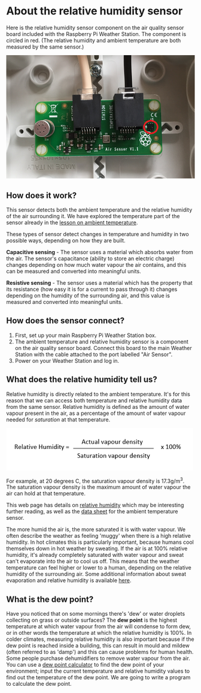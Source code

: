 # About the relative humidity sensor

Here is the relative humidity sensor component on the air quality sensor board included with the Raspberry Pi Weather Station. The component is circled in red. (The relative humidity and ambient temperature are both measured by the same sensor.)

![Relative Humidity Sensor](images/air_board.png)

## How does it work?

This sensor detects both the ambient temperature and the relative humidity of the air surrounding it. We have explored the temperature part of the sensor already in the [lesson on ambient temperature](../lesson-6/lesson.md).

These types of sensor detect changes in temperature and humidity in two possible ways, depending on how they are built.

**Capacitive sensing** - The sensor uses a material which absorbs water from the air. The sensor's capacitance (ability to store an electric charge) changes depending on how much water vapour the air contains, and this can be measured and converted into meaningful units.

**Resistive sensing** - The sensor uses a material which has the property that its resistance (how easy it is for a current to pass through it) changes depending on the humidity of the surrounding air, and this value is measured and converted into meaningful units.


## How does the sensor connect?

1. First, set up your main Raspberry Pi Weather Station box.
1. The ambient temperature and relative humidity sensor is a component on the air quality sensor board. Connect this board to the main Weather Station with the cable attached to the port labelled "Air Sensor".
1. Power on your Weather Station and log in.

## What does the relative humidity tell us?

Relative humidity is directly related to the ambient temperature. It's for this reason that we can access both temperature and relative humidity data from the same sensor. Relative humidity is defined as the amount of water vapour present in the air, as a percentage of the amount of water vapour needed for *saturation* at that temperature.

![Relative humidity equation](images/relative_humidity_equation.png)

For example, at 20 degrees C, the saturation vapour density is 17.3g/m<sup>3</sup>. The saturation vapour density is the maximum amount of water vapour the air can hold at that temperature.

This web page has details on [relative humidity](http://hyperphysics.phy-astr.gsu.edu/hbase/Kinetic/relhum.html) which may be interesting further reading, as well as the [data sheet](http://www.mouser.co.uk/pdfdocs/HTU21DF.PDF) for the ambient temperature sensor.

The more humid the air is, the more saturated it is with water vapour. We often describe the weather as feeling 'muggy' when there is a high relative humidity. In hot climates this is particularly important, because humans cool themselves down in hot weather by sweating. If the air is at 100% relative humidity, it's already completely saturated with water vapour and sweat can't evaporate into the air to cool us off. This means that the weather temperature can feel higher or lower to a human, depending on the relative humidity of the surrounding air. Some additional information about sweat evaporation and relative humidity is available [here](http://www.fs.fed.us/eng/pubs/htmlpubs/htm10512316/).

## What is the dew point?

Have you noticed that on some mornings there's 'dew' or water droplets collecting on grass or outside surfaces? The **dew point** is the highest temperature at which water vapour from the air will condense to form dew, or in other words the temperature at which the relative humidity is 100%. In colder climates, measuring relative humidity is also important because if the dew point is reached inside a building, this can result in mould and mildew (often referred to as 'damp') and this can cause problems for human health. Some people purchase dehumidifiers to remove water vapour from the air. You can use a [dew point calculator](http://www.ajdesigner.com/phphumidity/dewpoint_equation_dewpoint_temperature.php) to find the dew point of your environment; input the current temperature and relative humidity values to find out the temperature of the dew point. We are going to write a program to calculate the dew point.

